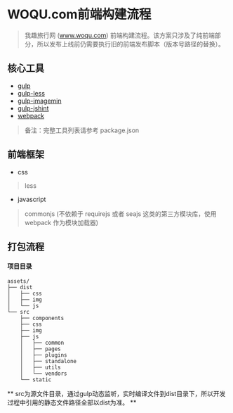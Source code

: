 # WOQU.com前端构建流程

> 我趣旅行网 (www.woqu.com) 前端构建流程。该方案只涉及了纯前端部分，所以发布上线前仍需要执行旧的前端发布脚本（版本号路径的替换）。

## 核心工具

- [gulp](https://github.com/gulpjs/gulp)
- [gulp-less](https://github.com/plus3network/gulp-less)
- [gulp-imagemin](https://github.com/sindresorhus/gulp-imagemin)
- [gulp-jshint](https://github.com/spalger/gulp-jshint)
- [webpack](https://github.com/webpack/webpack)

> 备注：完整工具列表请参考 package.json

## 前端框架

- css
> less

- javascript
> commonjs (不依赖于 requirejs 或者 seajs 这类的第三方模块库，使用 webpack 作为模块加载器)

## 打包流程

#### 项目目录
```
assets/
├── dist
│   ├── css
│   ├── img
│   └── js
└── src
    ├── components
    ├── css
    ├── img
    ├── js
    │   ├── common
    │   ├── pages
    │   ├── plugins
    │   ├── standalone
    │   ├── utils
    │   └── vendors
    └── static
```

** src为源文件目录，通过gulp动态监听，实时编译文件到dist目录下，所以开发过程中引用的静态文件路径全部以dist为准。 **
